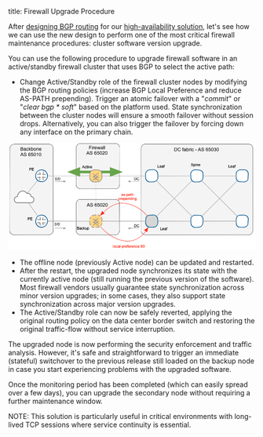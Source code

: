 title: Firewall Upgrade Procedure

After [designing BGP routing](10-BGP-Design.md) for our [high-availability solution](index.html), let's see how we can use the new design to perform one of the most critical firewall maintenance procedures: cluster software version upgrade.

You can use the following procedure to upgrade firewall software in an active/standby firewall cluster that uses BGP to select the active path:

* Change Active/Standby role of the firewall cluster nodes by modifying the BGP routing policies (increase BGP Local Preference and reduce AS-PATH prepending). Trigger an atomic failover with a "*commit*" or "*clear bgp \* soft*" based on the platform used. State synchronization between the cluster nodes will ensure a smooth failover without session drops. Alternatively, you can also trigger the failover by forcing down any interface on the primary chain.

![BGP policies implemented on data center border switch](bgp-for-HA-02-03-policies.png)

* The offline node (previously Active node) can be updated and restarted.
* After the restart, the upgraded node synchronizes its state with the currently active node (still running the previous version of the software). Most firewall vendors usually guarantee state synchronization across minor version upgrades; in some cases, they also support state synchronization across major version upgrades.
* The Active/Standby role can now be safely reverted, applying the original routing policy on the data center border switch and restoring the original traffic-flow without service interruption.

The upgraded node is now performing the security enforcement and traffic analysis. However, it's safe and straightforward to trigger an immediate (stateful) switchover to the previous release still loaded on the backup node in case you start experiencing problems with the upgraded software.

Once the monitoring period has been completed (which can easily spread over a few days), you can upgrade the secondary node without requiring a further maintenance window.

NOTE: This solution is particularly useful in critical environments with long-lived TCP sessions where service continuity is essential.

